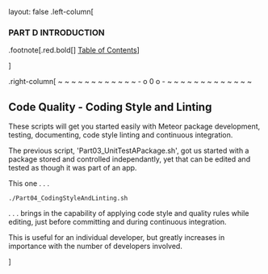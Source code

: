 layout: false
.left-column[
  ### PART D INTRODUCTION

.footnote[.red.bold[] [Table of Contents](./)] 
<!-- H -->]
.right-column[
 ~ ~ ~ ~ ~ ~ ~ ~ ~ ~ ~ ~ - o 0 o - ~ ~ ~ ~ ~ ~ ~ ~ ~ ~ ~ ~ ~

## Code Quality - Coding Style and Linting

These scripts will get you started easily with Meteor package development, testing, documenting, code style linting and continuous integration.

The previous script, 'Part03_UnitTestAPackage.sh', got us started with a package stored and controlled independantly, yet that can be edited and tested as though it was part of an app.

This one . . .  
```terminal
./Part04_CodingStyleAndLinting.sh
```
. . .  brings in the capability of applying code style and quality rules while editing, just before committing and during continuous integration.

This is useful for an individual developer, but greatly increases in importance with the number of developers involved.

<!-- B -->]

